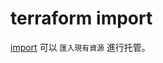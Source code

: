 # terraform import

[import](https://www.terraform.io/docs/commands/import.html) 可以 `匯入現有資源` 進行托管。

> 